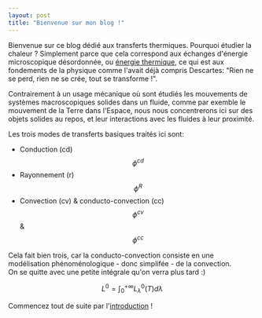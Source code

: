 ```yaml
---
layout: post
title: "Bienvenue sur mon blog !"
---
```

<script type="text/javascript"
    src="http://cdn.mathjax.org/mathjax/latest/MathJax.js?config=TeX-AMS-MML_HTMLorMML">
    </script>

Bienvenue sur ce blog dédié aux transferts thermiques. Pourquoi étudier la chaleur ? Simplement parce que cela correspond aux échanges d'énergie microscopique désordonnée, ou [énergie thermique][w-ene-the], ce qui est aux fondements de la physique comme l'avait déjà compris Descartes: "Rien ne se perd, rien ne se crée, tout se transforme !".

Contrairement à un usage mécanique où sont étudiés les mouvements de systèmes macroscopiques solides dans un fluide, comme par exemble le mouvement de la Terre dans l'Espace, nous nous concentrerons ici sur des objets solides au repos, et leur interactions avec les fluides à leur proximité.

Les trois modes de transferts basiques traités ici sont:  
- Conduction (cd) $$ \phi^{cd} $$ 
- Rayonnement (r) $$ \phi^R $$ 
- Convection (cv) & conducto-convection (cc) $$ \phi^{cv} $$  & $$ \phi^{cc} $$

Cela fait bien trois, car la conducto-convection consiste en une modélisation phénoménologique - donc simplifée - de la convection.  
On se quitte avec une petite intégrale qu'on verra plus tard :)

$$L^0 = \int_0^{+\infty} L_{\lambda}^0(T) d\lambda $$

Commencez tout de suite par l'[introduction][intro] !

[intro]: https://heatmaster.github.io
[w-ene-the]: https://fr.wikipedia.org/wiki/%C3%89nergie_thermique 
